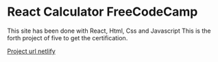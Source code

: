 # React Calculator FreeCodeCamp

This site has been done with React, Html, Css and Javascript
This is the forth project of five to get the certification.

[Project url netlify](https://main--04-react-calculator.netlify.app/)
